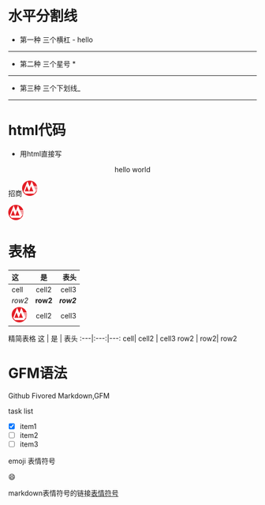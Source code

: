 # 水平分割线

- 第一种 三个横杠 -
hello

---

- 第二种 三个星号 *

***

- 第三种 三个下划线_

___

# html代码
- 用html直接写
<p align="center">hello world</p>

<!--
	这里是注释
-->

招商![招商](images/zhaoshang.png)


<img src="images/zhaoshang.png"/>

# 表格

| 这 | 是 | 表头|
|:---|:---:|---:|
| cell| cell2 | cell3|
|*row2* | **row2**| ***row2***|
| ![baidu_logo] | cell2 | cell3|


精简表格
 这 | 是 | 表头
:---|:---:|---:
 cell| cell2 | cell3
row2 | row2| row2



# GFM语法

Github Fivored Markdown,GFM

task list

- [x] item1
- [ ] item2
- [ ] item3

emoji 表情符号

:smile:

markdown表情符号的链接[表情符号](https://github.com/guodongxiaren/README/blob/master/emoji.md)





[baidu_logo]:images/zhaoshang.png
